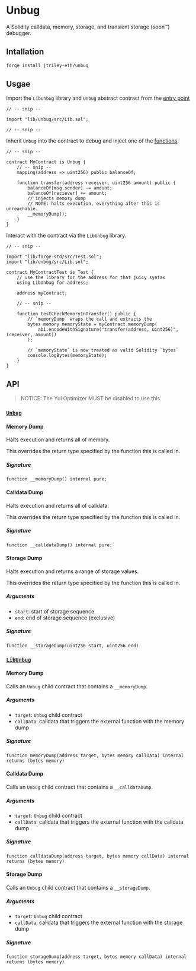 # Unbug

A Solidity calldata, memory, storage, and transient storage (soon:tm:) debugger.

## Intallation

```bash
forge install jtriley-eth/unbug
```

## Usgae

Import the `LibUnbug` library and `Unbug` abstract contract from the [entry point](src/Lib.sol)

```solidity
// -- snip --

import "lib/unbug/src/Lib.sol";

// -- snip --
```

Inherit `Unbug` into the contract to debug and inject one of the [functions](#api).

```solidity
// -- snip --

contract MyContract is Unbug {
    // -- snip --
    mapping(address => uint256) public balanceOf;

    function transfer(address receiver, uint256 amount) public {
        balanceOf[msg.sender] -= amount;
        balanceOf[reciever] += amount;
        // injects memory dump
        // NOTE: halts execution, everything after this is unreachable.
        __memoryDump();
    }
}
```

Interact with the contract via the `LibUnbug` library.

```solidity
// -- snip --

import "lib/forge-std/src/Test.sol";
import "lib/unbug/src/Lib.sol";

contract MyContractTest is Test {
    // use the library for the address for that juicy syntax
    using LibUnbug for address;

    address myContract;

    // -- snip --

    function testCheckMemoryInTransfer() public {
        // `memoryDump` wraps the call and extracts the 
        bytes memory memoryState = myContract.memoryDump(
            abi.encodeWithSignature("transfer(address, uint256)", (receiver, amount))
        );

        // `memoryState` is now treated as valid Solidity `bytes`
        console.logBytes(memoryState);
    }
}
```

## API

> NOTICE: The Yul Optimizer MUST be disabled to use this.


### [`Unbug`](src/Unbug.sol)

#### Memory Dump

Halts execution and returns all of memory.

This overrides the return type specified by the function this is called in.

##### Signature

```solidity
function __memoryDump() internal pure;
```

#### Calldata Dump

Halts execution and returns all of calldata.

This overrides the return type specified by the function this is called in.

##### Signature

```solidity
function __calldataDump() internal pure;
```

#### Storage Dump

Halts execution and returns a range of storage values.

This overrides the return type specified by the function this is called in.

##### Arguments

- `start`: start of storage sequence
- `end`: end of storage sequence (exclusive)

##### Signature

```solidity
function __storageDump(uint256 start, uint256 end)
```

### [`LibUnbug`](src/LibUnbug.sol)

#### Memory Dump

Calls an `Unbug` child contract that contains a `__memoryDump`.

##### Arguments

- `target`: `Unbug` child contract
- `callData`: calldata that triggers the external function with the memory dump

##### Signature

```solidity
function memoryDump(address target, bytes memory callData) internal returns (bytes memory)
```

#### Calldata Dump

Calls an `Unbug` child contract that contains a `__calldataDump`.

##### Arguments

- `target`: `Unbug` child contract
- `callData`: calldata that triggers the external function with the calldata dump

##### Signature

```solidity
function calldataDump(address target, bytes memory callData) internal returns (bytes memory)
```

#### Storage Dump

Calls an `Unbug` child contract that contains a `__storageDump`.

##### Arguments

- `target`: `Unbug` child contract
- `callData`: calldata that triggers the external function with the storage dump

##### Signature

```solidity
function storageDump(address target, bytes memory callData) internal returns (bytes memory)
```